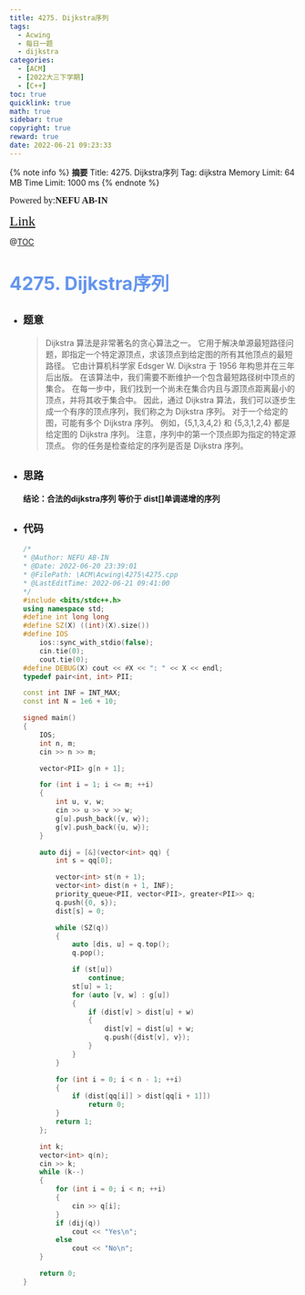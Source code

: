 ```yaml
---
title: 4275. Dijkstra序列
tags:
  - Acwing
  - 每日一题
  - dijkstra
categories:
  - [ACM] 
  - [2022大三下学期] 
  - [C++]
toc: true
quicklink: true
math: true
sidebar: true
copyright: true
reward: true
date: 2022-06-21 09:23:33
---
```



{% note info %}
**摘要**
Title: 4275. Dijkstra序列
Tag: dijkstra
Memory Limit: 64 MB
Time Limit: 1000 ms
{% endnote %}
<!-- more -->

<font size=3 face=楷体>Powered by:**NEFU AB-IN**</font>

<font color=#FFA500 size=5 face=楷体>[Link](https://www.acwing.com/problem/content/4278/)</font>

@[TOC](文章目录)

# <font color=#6495ED size=6>4275. Dijkstra序列</font>

* ## <font size=4 face=粗体>题意</font>

  >Dijkstra 算法是非常著名的贪心算法之一。
  >它用于解决单源最短路径问题，即指定一个特定源顶点，求该顶点到给定图的所有其他顶点的最短路径。
  >它由计算机科学家 Edsger W. Dijkstra 于 1956 年构思并在三年后出版。
  >在该算法中，我们需要不断维护一个包含最短路径树中顶点的集合。
  >在每一步中，我们找到一个尚未在集合内且与源顶点距离最小的顶点，并将其收于集合中。
  >因此，通过 Dijkstra 算法，我们可以逐步生成一个有序的顶点序列，我们称之为 Dijkstra 序列。
  >对于一个给定的图，可能有多个 Dijkstra 序列。
  >例如，{5,1,3,4,2} 和 {5,3,1,2,4} 都是给定图的 Dijkstra 序列。
  >注意，序列中的第一个顶点即为指定的特定源顶点。
  >你的任务是检查给定的序列是否是 Dijkstra 序列。

* ## <font size=4 face=粗体>思路</font>

  **结论：合法的dijkstra序列 等价于 dist[]单调递增的序列**

* ## <font size=4 face=粗体>代码</font>

  ```cpp
  /*
  * @Author: NEFU AB-IN
  * @Date: 2022-06-20 23:39:01
  * @FilePath: \ACM\Acwing\4275\4275.cpp
  * @LastEditTime: 2022-06-21 09:41:00
  */
  #include <bits/stdc++.h>
  using namespace std;
  #define int long long
  #define SZ(X) ((int)(X).size())
  #define IOS                                                                                                            \
      ios::sync_with_stdio(false);                                                                                       \
      cin.tie(0);                                                                                                        \
      cout.tie(0);
  #define DEBUG(X) cout << #X << ": " << X << endl;
  typedef pair<int, int> PII;

  const int INF = INT_MAX;
  const int N = 1e6 + 10;

  signed main()
  {
      IOS;
      int n, m;
      cin >> n >> m;

      vector<PII> g[n + 1];

      for (int i = 1; i <= m; ++i)
      {
          int u, v, w;
          cin >> u >> v >> w;
          g[u].push_back({v, w});
          g[v].push_back({u, w});
      }

      auto dij = [&](vector<int> qq) {
          int s = qq[0];

          vector<int> st(n + 1);
          vector<int> dist(n + 1, INF);
          priority_queue<PII, vector<PII>, greater<PII>> q;
          q.push({0, s});
          dist[s] = 0;

          while (SZ(q))
          {
              auto [dis, u] = q.top();
              q.pop();

              if (st[u])
                  continue;
              st[u] = 1;
              for (auto [v, w] : g[u])
              {
                  if (dist[v] > dist[u] + w)
                  {
                      dist[v] = dist[u] + w;
                      q.push({dist[v], v});
                  }
              }
          }

          for (int i = 0; i < n - 1; ++i)
          {
              if (dist[qq[i]] > dist[qq[i + 1]])
                  return 0;
          }
          return 1;
      };

      int k;
      vector<int> q(n);
      cin >> k;
      while (k--)
      {
          for (int i = 0; i < n; ++i)
          {
              cin >> q[i];
          }
          if (dij(q))
              cout << "Yes\n";
          else
              cout << "No\n";
      }

      return 0;
  }
  ```